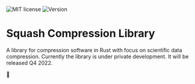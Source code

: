 ![MIT license](https://img.shields.io/crates/l/sqsh)
![Version](https://img.shields.io/crates/v/sqsh)

# Squash Compression Library

A library for compression software in Rust with focus on scientific data compression.
Currently the library is under private development. It will be released Q4 2022.

🤿
